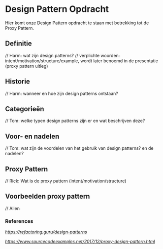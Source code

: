 # Design Pattern Opdracht
Hier komt onze Design Pattern opdracht te staan met betrekking tot de Proxy Pattern.

## Definitie
// Harm: wat zijn design patterns?
// verplichte woorden: intent/motivation/structure/example, wordt later benoemd in de presentatie (proxy pattern uitleg)

## Historie
// Harm: wanneer en hoe zijn design patterns ontstaan?

## Categorieën
// Tom: welke typen design patterns zijn er en wat beschrijven deze?

## Voor- en nadelen
// Tom: wat zijn de voordelen van het gebruik van design patterns? en de nadelen?

## Proxy Pattern
// Rick: Wat is de proxy pattern (intent/motivation/structure)

## Voorbeelden proxy pattern
// Allen

### References
*https://refactoring.guru/design-patterns*

*https://www.sourcecodeexamples.net/2017/12/proxy-design-pattern.html*
